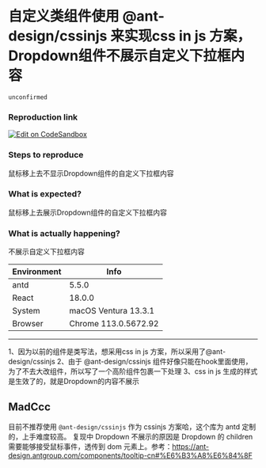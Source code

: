 # 自定义类组件使用 @ant-design/cssinjs 来实现css in js 方案， Dropdown组件不展示自定义下拉框内容

`unconfirmed`

### Reproduction link

[![Edit on CodeSandbox](https://codesandbox.io/static/img/play-codesandbox.svg)](https://codesandbox.io/s/kuo-zhan-cai-dan-antd-5-5-0-forked-mq23vl?file=/demo.tsx)

### Steps to reproduce

鼠标移上去不显示Dropdown组件的自定义下拉框内容

### What is expected?

鼠标移上去展示Dropdown组件的自定义下拉框内容

### What is actually happening?

不展示自定义下拉框内容

| Environment | Info                 |
| ----------- | -------------------- |
| antd        | 5.5.0                |
| React       | 18.0.0               |
| System      | macOS Ventura 13.3.1 |
| Browser     | Chrome 113.0.5672.92 |

---

1、因为以前的组件是类写法，想采用css in js 方案，所以采用了@ant-design/cssinjs
2、由于 @ant-design/cssinjs 组件好像只能在hook里面使用，为了不去大改组件，所以写了一个高阶组件包裹一下处理
3、css in js 生成的样式是生效了的，就是Dropdown的内容不展示

<!-- generated by ant-design-issue-helper. DO NOT REMOVE -->

## MadCcc

目前不推荐使用 `@ant-design/cssinjs` 作为 cssinjs 方案哈，这个库为 antd 定制的，上手难度较高。
复现中 Dropdown 不展示的原因是 Dropdown 的 children 需要能够接受鼠标事件，透传到 dom 元素上。参考：https://ant-design.antgroup.com/components/tooltip-cn#%E6%B3%A8%E6%84%8F
